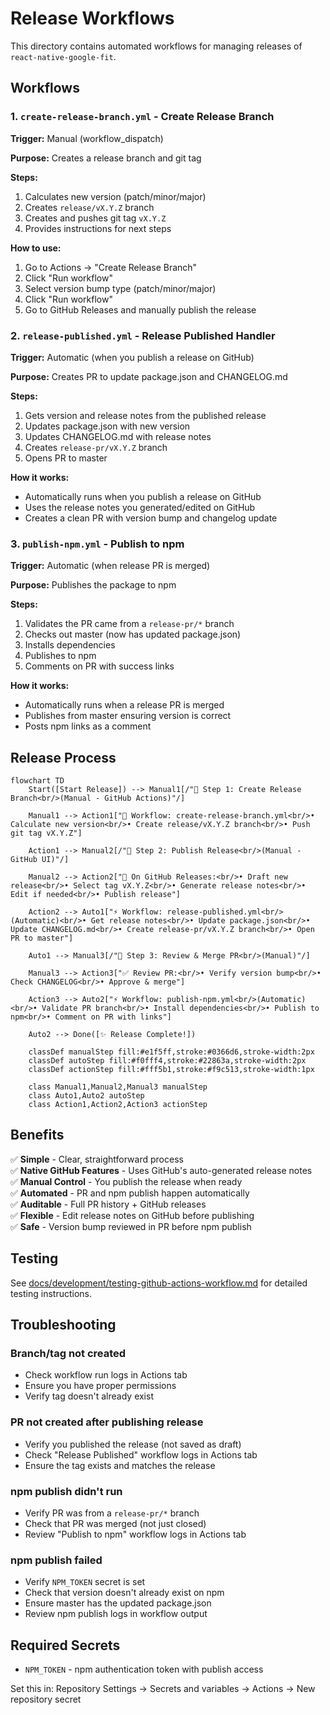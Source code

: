 # Release Workflows

This directory contains automated workflows for managing releases of `react-native-google-fit`.

## Workflows

### 1. `create-release-branch.yml` - Create Release Branch

**Trigger:** Manual (workflow_dispatch)

**Purpose:** Creates a release branch and git tag

**Steps:**
1. Calculates new version (patch/minor/major)
2. Creates `release/vX.Y.Z` branch
3. Creates and pushes git tag `vX.Y.Z`
4. Provides instructions for next steps

**How to use:**
1. Go to Actions → "Create Release Branch"
2. Click "Run workflow"
3. Select version bump type (patch/minor/major)
4. Click "Run workflow"
5. Go to GitHub Releases and manually publish the release

### 2. `release-published.yml` - Release Published Handler

**Trigger:** Automatic (when you publish a release on GitHub)

**Purpose:** Creates PR to update package.json and CHANGELOG.md

**Steps:**
1. Gets version and release notes from the published release
2. Updates package.json with new version
3. Updates CHANGELOG.md with release notes
4. Creates `release-pr/vX.Y.Z` branch
5. Opens PR to master

**How it works:**
- Automatically runs when you publish a release on GitHub
- Uses the release notes you generated/edited on GitHub
- Creates a clean PR with version bump and changelog update

### 3. `publish-npm.yml` - Publish to npm

**Trigger:** Automatic (when release PR is merged)

**Purpose:** Publishes the package to npm

**Steps:**
1. Validates the PR came from a `release-pr/*` branch
2. Checks out master (now has updated package.json)
3. Installs dependencies
4. Publishes to npm
5. Comments on PR with success links

**How it works:**
- Automatically runs when a release PR is merged
- Publishes from master ensuring version is correct
- Posts npm links as a comment

## Release Process

```mermaid
flowchart TD
    Start([Start Release]) --> Manual1[/"👤 Step 1: Create Release Branch<br/>(Manual - GitHub Actions)"/]
    
    Manual1 --> Action1["🔧 Workflow: create-release-branch.yml<br/>• Calculate new version<br/>• Create release/vX.Y.Z branch<br/>• Push git tag vX.Y.Z"]
    
    Action1 --> Manual2[/"👤 Step 2: Publish Release<br/>(Manual - GitHub UI)"/]
    
    Manual2 --> Action2["📝 On GitHub Releases:<br/>• Draft new release<br/>• Select tag vX.Y.Z<br/>• Generate release notes<br/>• Edit if needed<br/>• Publish release"]
    
    Action2 --> Auto1["⚡ Workflow: release-published.yml<br/>(Automatic)<br/>• Get release notes<br/>• Update package.json<br/>• Update CHANGELOG.md<br/>• Create release-pr/vX.Y.Z branch<br/>• Open PR to master"]
    
    Auto1 --> Manual3[/"👤 Step 3: Review & Merge PR<br/>(Manual)"/]
    
    Manual3 --> Action3["✅ Review PR:<br/>• Verify version bump<br/>• Check CHANGELOG<br/>• Approve & merge"]
    
    Action3 --> Auto2["⚡ Workflow: publish-npm.yml<br/>(Automatic)<br/>• Validate PR branch<br/>• Install dependencies<br/>• Publish to npm<br/>• Comment on PR with links"]
    
    Auto2 --> Done([✨ Release Complete!])
    
    classDef manualStep fill:#e1f5ff,stroke:#0366d6,stroke-width:2px
    classDef autoStep fill:#f0fff4,stroke:#22863a,stroke-width:2px
    classDef actionStep fill:#fff5b1,stroke:#f9c513,stroke-width:1px
    
    class Manual1,Manual2,Manual3 manualStep
    class Auto1,Auto2 autoStep
    class Action1,Action2,Action3 actionStep
```

## Benefits

✅ **Simple** - Clear, straightforward process  
✅ **Native GitHub Features** - Uses GitHub's auto-generated release notes  
✅ **Manual Control** - You publish the release when ready  
✅ **Automated** - PR and npm publish happen automatically  
✅ **Auditable** - Full PR history + GitHub releases  
✅ **Flexible** - Edit release notes on GitHub before publishing  
✅ **Safe** - Version bump reviewed in PR before npm publish  

## Testing

See [docs/development/testing-github-actions-workflow.md](/docs/development/testing-github-actions-workflow.md) for detailed testing instructions.

## Troubleshooting

### Branch/tag not created
- Check workflow run logs in Actions tab
- Ensure you have proper permissions
- Verify tag doesn't already exist

### PR not created after publishing release
- Verify you published the release (not saved as draft)
- Check "Release Published" workflow logs in Actions tab
- Ensure the tag exists and matches the release

### npm publish didn't run
- Verify PR was from a `release-pr/*` branch
- Check that PR was merged (not just closed)
- Review "Publish to npm" workflow logs in Actions tab

### npm publish failed
- Verify `NPM_TOKEN` secret is set
- Check that version doesn't already exist on npm
- Ensure master has the updated package.json
- Review npm publish logs in workflow output

## Required Secrets

- `NPM_TOKEN` - npm authentication token with publish access

Set this in: Repository Settings → Secrets and variables → Actions → New repository secret


